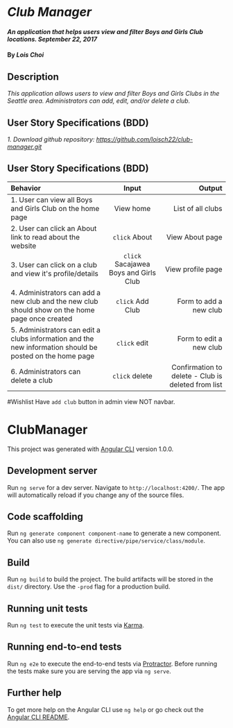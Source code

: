 # _Club Manager_

#### _An application that helps users view and filter Boys and Girls Club locations. September 22, 2017_

#### By _**Lois Choi**_

## Description

_This application allows users to view and filter Boys and Girls Clubs in the Seattle area. Administrators can add, edit, and/or delete a club._

## User Story Specifications (BDD)
_1. Download github repository: <a>https://github.com/loisch22/club-manager.git</a>_

## User Story Specifications (BDD)

| Behavior | Input | Output |
| :---         |     :---:      |          ---: |
| 1. User can view all Boys and Girls Club on the home page | View home | List of all clubs |
| 2. User can click an About link to read about the website | `click` About | View About page |
| 3. User can click on a club and view it's profile/details | `click` Sacajawea Boys and Girls Club | View profile page
| 4. Administrators can add a new club and the new club should show on the home page once created | `click` Add Club | Form to add a new club |
| 5. Administrators can edit a clubs information and the new information should be posted on the home page | `click` edit | Form to edit a new club |
| 6. Administrators can delete a club | `click` delete | Confirmation to delete - Club is deleted from list |

#Wishlist
Have `add club` button in admin view NOT navbar.

# ClubManager

This project was generated with [Angular CLI](https://github.com/angular/angular-cli) version 1.0.0.

## Development server

Run `ng serve` for a dev server. Navigate to `http://localhost:4200/`. The app will automatically reload if you change any of the source files.

## Code scaffolding

Run `ng generate component component-name` to generate a new component. You can also use `ng generate directive/pipe/service/class/module`.

## Build

Run `ng build` to build the project. The build artifacts will be stored in the `dist/` directory. Use the `-prod` flag for a production build.

## Running unit tests

Run `ng test` to execute the unit tests via [Karma](https://karma-runner.github.io).

## Running end-to-end tests

Run `ng e2e` to execute the end-to-end tests via [Protractor](http://www.protractortest.org/).
Before running the tests make sure you are serving the app via `ng serve`.

## Further help

To get more help on the Angular CLI use `ng help` or go check out the [Angular CLI README](https://github.com/angular/angular-cli/blob/master/README.md).
